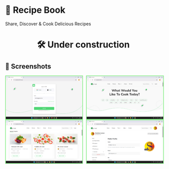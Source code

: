 # 🥪 Recipe Book
Share, Discover & Cook Delicious Recipes

<h1 align="center">🛠 Under construction</h1>


## 🌮 Screenshots
<div style="display: flex;flex-direction: column; grid-gap: 10px;">
     <div style="display: flex; grid-gap: 10px;">
        <img src="screenshots/1.png" alt="screenshots" width="49%" style="border: 2px solid lightgreen"/>
        <img src="screenshots/2.png" alt="screenshots" width="49%" style="border: 2px solid lightgreen"/>
    </div>
</div>
<div style="display: flex;flex-direction: column; grid-gap: 10px;">
     <div style="display: flex; grid-gap: 10px;">
        <img src="screenshots/3.png" alt="screenshots" width="49%" style="border: 2px solid lightgreen"/>
        <img src="screenshots/4.png" alt="screenshots" width="49%" style="border: 2px solid lightgreen"/>
    </div>
</div>
